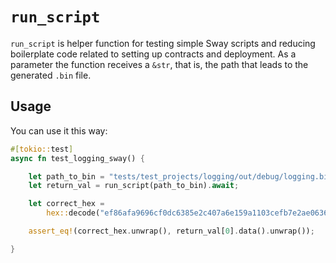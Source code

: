 # `run_script` 

`run_script` is helper function for testing simple Sway scripts and reducing boilerplate code related to setting up contracts and deployment.
As a parameter the function receives a `&str`, that is, the path that leads to the generated `.bin` file.

## Usage

You can use it this way:

````rust
#[tokio::test]
async fn test_logging_sway() {

    let path_to_bin = "tests/test_projects/logging/out/debug/logging.bin";
    let return_val = run_script(path_to_bin).await;

    let correct_hex =
        hex::decode("ef86afa9696cf0dc6385e2c407a6e159a1103cefb7e2ae0636fb33d3cb2a9e4a");

    assert_eq!(correct_hex.unwrap(), return_val[0].data().unwrap());

}
````
